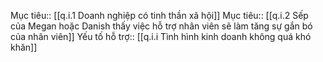 Mục tiêu:: [[q.i.1 Doanh nghiệp có tinh thần xã hội]]
Mục tiêu:: [[q.i.2 Sếp của Megan hoặc Danish thấy việc hỗ trợ nhân viên sẽ làm tăng sự gắn bó của nhân viên]]
Yếu tố hỗ trợ:: [[q.i.i Tình hình kinh doanh không quá khó khăn]]
